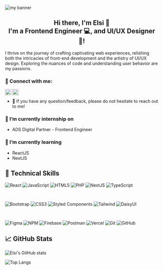 <img src="https://github.com/elsiip/elsiip/assets/110887523/025da00b-619a-4e7a-932a-083a8d27dd52.png" alt="my banner">

<h2 align="center">Hi there, I'm Elsi 👋 <br>I'm a Frontend Engineer 💻, and UI/UX Designer 🎨!</h2>

I thrive on the journey of crafting captivating web experiences, relishing both the intricacies of front-end development and the artistry of UI/UX design. Exploring the nuances of code and understanding user behavior are my passions.

### 🤝 Connect with me:

<a href="https://www.linkedin.com/in/elsi-p/"><img align="left" src="https://github.com/elsiip/elsiip/assets/110887523/9df33e26-aafb-42d2-8831-937e10827db0" alt="Elsi | LinkedIn" width="21px"/></a>
<a href="https://instagram.com/3101_els"><img align="left" src="https://github.com/elsiip/elsiip/assets/110887523/f3dada26-5120-45e3-b11f-8f0713f02243" alt="Elsi | Instagram" width="21px"/></a>
</br>
- 💬 If you have any question/feedback, please do not hesitate to reach out to me!

### 🔭 I’m currently internship on 
- ADS Digital Partner - Frontend Engineer

### 🌱 I’m currently learning
- ReactJS
- NextJS

## 💼 Technical Skills

![React](https://img.shields.io/badge/react-%2320232a.svg?style=for-the-badge&logo=react&logoColor=%2361DAFB)
![JavaScript](https://img.shields.io/badge/javascript-%23323330.svg?style=for-the-badge&logo=javascript&logoColor=%23F7DF1E)
![HTML5](https://img.shields.io/badge/html5-%23E34F26.svg?style=for-the-badge&logo=html5&logoColor=white)
![PHP](https://img.shields.io/badge/php-%23316192.svg?style=for-the-badge&logo=php&logoColor=white)
![NextJS](https://img.shields.io/badge/nextjs-%23430098.svg?style=for-the-badge&logo=nextjs&logoColor=white)
![TypeScript](https://img.shields.io/badge/typescript-%23007ACC.svg?style=for-the-badge&logo=typescript&logoColor=white)

</br>

![Bootstrap](https://img.shields.io/badge/bootstrap-%23563D7C.svg?style=for-the-badge&logo=bootstrap&logoColor=white)
![CSS3](https://img.shields.io/badge/css3-%231572B6.svg?style=for-the-badge&logo=css3&logoColor=white)
![Styled Components](https://img.shields.io/badge/styled--components-DB7093?style=for-the-badge&logo=styled-components&logoColor=white)
![Tailwind](https://img.shields.io/badge/tailwindcss-%230081CB.svg?style=for-the-badge&logo=tailwindcss&logoColor=white)
![DaisyUI](https://img.shields.io/badge/daisyui-%23DD0031.svg?style=for-the-badge&logo=daisyui&logoColor=white)

</br>

![Figma](https://img.shields.io/badge/figma-%23F24E1E.svg?style=for-the-badge&logo=figma&logoColor=white)
![NPM](https://img.shields.io/badge/NPM-%23000000.svg?style=for-the-badge&logo=npm&logoColor=white)
![Firebase](https://img.shields.io/badge/firebase-%232C8EBB.svg?style=for-the-badge&logo=firebase&logoColor=white)
![Postman](https://img.shields.io/badge/Postman-FF6C37?style=for-the-badge&logo=postman&logoColor=white)
![Vercel](https://img.shields.io/badge/vercel-%23000000.svg?style=for-the-badge&logo=vercel&logoColor=#00C7B7)
![Git](https://img.shields.io/badge/git-%23F05033.svg?style=for-the-badge&logo=git&logoColor=white)
![GitHub](https://img.shields.io/badge/github-%23121011.svg?style=for-the-badge&logo=github&logoColor=white)

## 📈 GitHub Stats 

![Elsi's GitHub stats](https://github-readme-stats.vercel.app/api?username=elsiip&show_icons=true&theme=tokyonight)

![Top Langs](https://github-readme-stats.vercel.app/api/top-langs/?username=elsiip&layout=compact&theme=tokyonight)

<!--
**elsiip/elsiip** is a ✨ _special_ ✨ repository because its `README.md` (this file) appears on your GitHub profile.

Here are some ideas to get you started:

- 🔭 I’m currently working on ...
- 🌱 I’m currently learning ...
- 👯 I’m looking to collaborate on ...
- 🤔 I’m looking for help with ...
- 💬 Ask me about ...
- 📫 How to reach me: ...
- 😄 Pronouns: ...
- ⚡ Fun fact: ...
-->

